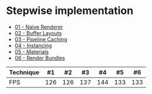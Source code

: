 # Stepwise implementation
 - [01 - Naive Renderer](../01-naive-renderer.html)
 - [02 - Buffer Layouts](../02-buffer-layouts.html)
 - [03 - Pipeline Caching](../03-pipeline-caching.html)
 - [04 - Instancing](../04-instancing.html)
 - [05 - Materials](../05-materials.html)
 - [06 - Render Bundles](../index.html)

Technique | #1 | #2 | #3 | #4 | #5 | #6 |
--- | --- | --- | --- |--- |--- |--- 
FPS | 126 | 126 | 137 | 144 | 133 | 133 |
